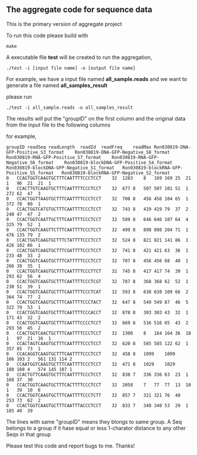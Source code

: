 ## The aggregate code for sequence data

This is the primary version of aggregate project

To run this code please build with

```
make

```
A executable file <b>test</b> will be created to run the aggregation, 


```
./test -i [input file name] -o [output file name]

```

For example, we have a input file named <b>all_sample.reads</b> 
and we want to generate a file named <b>all_samples_result</b>

please run

```
./test -i all_sample.reads -o all_samples_result
```
The results will put the "groupID" on the first column and the original data from the input file to the following columns

for example, 

```
groupID	readSeq	readLength	readId	readFreq	readMax	Ron030819-DNA-GFP-Positive_S3_format	Ron030819-DNA-GFP-Negative_S8_format	Ron030819-RNA-GFP-Positive_S7_format	Ron030819-RNA-GFP-Negative_S6_format	Ron030819-blockDNA-GFP-Positive_S4_format	Ron030819-blockDNA-GFP-Negative_S1_format	Ron030819-blockRNA-GFP-Positive_S5_format	Ron030819-blockRNA-GFP-Negative_S2_format
0	CCAGTGGTCAAGTGCTTTCAATTTTCCCTCCT	32	1283	8	169	169	25	21	1	96	21	21	1
0	CCACTTGTCAAGTGCTTTCAATTTTCCCTCCT	32	677	8	507	507	101	51	1	272	62	47	3
0	CCACTGGTTAAGTGCTTTCAATTTTCCCTCCT	32	708	8	456	456	104	65	1	372	78	80	1
0	CCACTGGTCATGTGCTTTCAATTTTCCCTCCT	32	743	8	419	419	79	37	2	240	47	47	2
0	CCACTGGTCAATTGCTTTCAATTTTCCCTCCT	32	589	8	646	646	107	64	4	325	79	52	1
0	CCACTGGTCAAGTTCTTTCAATTTTCCCTCCT	32	499	8	898	898	204	71	1	476	135	79	2
0	CCACTGGTCAAGTGCTTTCTATTTTCCCTCCT	32	524	8	821	821	141	86	1	426	102	86	1
0	CCACTGGTCAAGTGCTTTCGATTTTCCCTCCT	32	741	8	421	421	63	36	1	233	48	33	2
0	CCACTGGTCAAGTGCTTTCATTTTTCCCTCCT	32	707	8	456	456	68	40	1	266	38	35	1
0	CCACTGGTCAAGTGCTTTCAATTTTCCCTTCT	32	745	8	417	417	74	39	1	293	62	56	4
0	CCACTGGTCAAGTGCTTTCAATTTTCCCTCGT	32	787	8	368	368	62	52	1	230	51	39	1
0	CCACTGGTCAAGTGCTTTCAATTTTCCCTCAT	32	593	8	638	638	109	66	2	364	74	77	2
0	CCACTGGTCAAGTGCTTTCAATTTTCCCTACT	32	647	8	549	549	87	46	5	322	79	53	1
0	CCACTGGTCAAGTGCTTTCAATTTTCCCACCT	32	878	8	303	303	43	32	1	171	43	32	2
0	CCACTGGTCAAGTGCTTTCAATTTCCCCTCCT	32	669	8	516	516	65	43	2	293	56	45	2
0	CCACTGGTCAACTGCTTTCAATTTTCCCTCCT	32	1300	8	164	164	36	18	1	97	21	16	1
0	CCACTAGTCAAGTGCTTTCAATTTTCCCTCCT	32	620	8	585	585	122	62	1	357	85	73	1
0	CCACAGGTCAAGTGCTTTCAATTTTCCCTCCT	32	458	8	1099	1099	166	103	2	561	131	114	2
0	CCAATGGTCAAGTGCTTTCAATTTTCCCTCCT	32	471	8	1029	1029	180	108	4	574	145	107	1
0	CCACTGTTCAAGTGCTTTCAATTTTCCCTCCT	32	838	7	336	336	63	23	1	168	37	30	
0	CCACTGGTCAAGTGCTTTCACTTTTCCCTCCT	32	2058	7	77	77	13	10	1	39	10	6	
0	CCACTGGTCAAGTGCTTTCAATTTTCCCTCTT	32	857	7	321	321	76	40		253	73	62	2
0	CCACTGGTCAAGTGCTTTCAATTTACCCTCCT	32	833	7	340	340	53	29	1	185	40	39	

```
The lines with same "groupID" means they blongs to same group. A Seq belongs to a group if it hase equal or less 1-charator distance to any other Seqs in that group

Please test this code and report bugs to me. Thanks!
